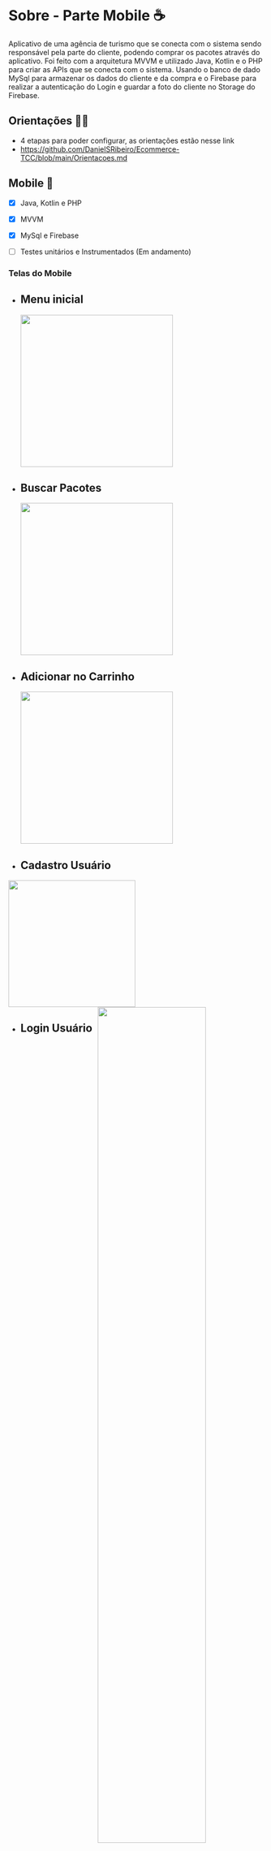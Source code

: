 # Sobre - Parte Mobile :coffee:

Aplicativo de uma agência de turismo que se conecta com o sistema sendo responsável pela parte do cliente, podendo comprar os pacotes através do aplicativo. Foi feito com a arquitetura MVVM e utilizado Java, Kotlin e o PHP para criar as APIs que se conecta com o sistema. Usando o banco de dado MySql para armazenar os dados do cliente e da compra e o Firebase para realizar a autenticação do Login e guardar a foto do cliente no Storage do Firebase.

## Orientações :man_teacher:

- 4 etapas para poder configurar, as orientações estão nesse link
- https://github.com/DanielSRibeiro/Ecommerce-TCC/blob/main/Orientacoes.md

## Mobile :mobile_phone_off:

- [x] Java, Kotlin e PHP

- [x] MVVM
- [x] MySql e Firebase
- [ ] Testes unitários e Instrumentados (Em andamento)

### Telas do Mobile

- ## Menu inicial   

  <img src="imagens\imagensReadme\menu.gif" width="300"/>

- ## Buscar Pacotes

  <img src="imagens\imagensReadme\carrinho.gif" width="300"/>

- ## Adicionar no Carrinho  

  <img src="imagens\imagensReadme\buscar.gif" width="300"/>

- ## Cadastro Usuário  

<div>
  <img src="imagens\imagensReadme\cadastroUsuario.png" width="250"/>
  <img src="imagens\imagensReadme\firebase.PNG" width="65%" align="right"/>
<div/>

- ## Login Usuário  

  <img src="imagens\imagensReadme\login.gif" width="300"/>

- ## Dashboard Usuário
  
  <img src="imagens\imagensReadme\dashboard.png" width="300"/>

- ## Cartão (Cadastro e lista de cartões)  
<div>
  <img src="imagens\imagensReadme\cartao.png" width="300"/>
  <img src="imagens\imagensReadme\cartaoc.png" width="300"/>
<div/>

- ## Realizar Compra  

  <img src="imagens\imagensReadme\compra.gif" width="300"/>

## Web :coffee:

- [x] C#, JAVASCRIPT, HTML, CSS
- [x] MVC
- [x] MySql
- [x] Repositório: https://github.com/JuliaCastro-dev/Ecommerce_HorizonFly

### Responsáveis :rocket:

- Daniel Santos Ribeiro - Desenvolvedor Mobile e Designer Mobile https://github.com/DanielSRibeiro

- Julia Castro - Front-end, Back-end, Banco de Dados e Designer Web https://github.com/JuliaCastro-dev
- Vitor Lopes - Banco de dados https://github.com/VitorLopesRodrigues
- Milena - Analista de Infraestrutura
- João Miziara - Analista
